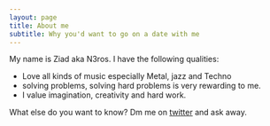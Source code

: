 ```yaml
---
layout: page
title: About me
subtitle: Why you'd want to go on a date with me
---
```


My name is Ziad aka N3ros. I have the following qualities:

- Love all kinds of music especially Metal, jazz and Techno
- solving problems, solving hard problems is very rewarding to me.
- I value imagination, creativity and hard work.

What else do you want to know?
Dm me on [twitter](https://twitter.com/soli_of) and ask away.
